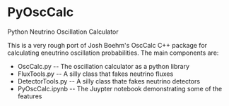 # PyOscCalc
Python Neutrino Oscillation Calculator

This is a very rough port of Josh Boehm's OscCalc C++ package for calculating eneutrino oscillation probabilities. The main components are:
* OscCalc.py -- The oscillation calculator as a python library
* FluxTools.py -- A silly class that fakes neutrino fluxes
* DetectorTools.py -- A silly class thate fakes neutrino detectors
* PyOscCalc.ipynb -- The Juypter notebook demonstrating some of the features